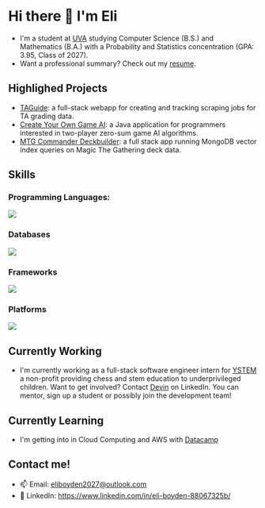 # Hi there 👋 I'm Eli

- I'm a student at [UVA](https://www.virginia.edu/) studying Computer Science (B.S.) and Mathematics (B.A.) with a Probability and Statistics concentration (GPA: 3.95, Class of 2027).
- Want a professional summary? Check out my <a href="https://github.com/eboyden42/eboyden42/blob/main/boyden_resume2.pdf">resume</a>.

## Highlighed Projects
- <a href="https://github.com/eboyden42/ta-track-react">TAGuide</a>: a full-stack webapp for creating and tracking scraping jobs for TA grading data.
- <a href="https://github.com/eboyden42/game-ai-framework">Create Your Own Game AI</a>: a Java application for programmers interested in two-player zero-sum game AI algorithms.
- <a href="https://github.com/eboyden42/mtg-commander-ai">MTG Commander Deckbuilder</a>:  a full stack app running MongoDB vector index queries on Magic The Gathering deck data.

## Skills

### Programming Languages:

 <img align="center" src="https://skillicons.dev/icons?i=java,python,c,javascript,typescript,html,css,scss&perline=14" />

### Databases

<img align="center" src="https://skillicons.dev/icons?i=postgres,mongodb,sqlite&perline=14" />

### Frameworks

<img align="center" src="https://skillicons.dev/icons?i=react,nodejs,express,flask,jest,selenium,gradle&perline=14" />

### Platforms

<img align="center" src="https://skillicons.dev/icons?i=git,github,cloudflare,figma,obsidian&perline=14" />

## Currently Working

- I'm currently working as a full-stack software engineer intern for <a href="https://www.linkedin.com/company/ystemandchessinc/posts/?feedView=all">YSTEM</a> a non-profit providing chess and stem education to underprivileged children. Want to get involved? Contact [Devin](https://www.linkedin.com/in/devin-nakano/) on LinkedIn. You can mentor, sign up a student or possibly join the development team!

## Currently Learning

- I'm getting into in Cloud Computing and AWS with [Datacamp](https://app.datacamp.com/)

## Contact me!

- 📫 Email: eliboyden2027@outlook.com
- 🤝 LinkedIn: https://www.linkedin.com/in/eli-boyden-88067325b/

